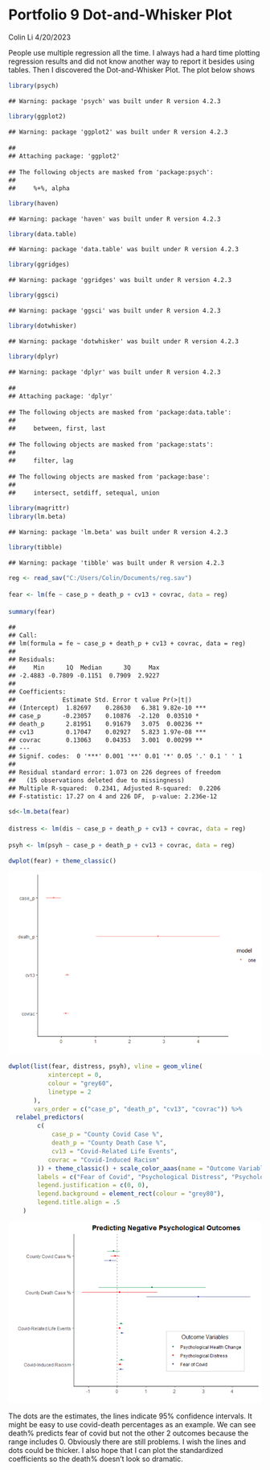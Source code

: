 Portfolio 9 Dot-and-Whisker Plot
================
Colin Li
4/20/2023

People use multiple regression all the time. I always had a hard time
plotting regression results and did not know another way to report it
besides using tables. Then I discovered the Dot-and-Whisker Plot. The
plot below shows

``` r
library(psych)
```

    ## Warning: package 'psych' was built under R version 4.2.3

``` r
library(ggplot2)
```

    ## Warning: package 'ggplot2' was built under R version 4.2.3

    ## 
    ## Attaching package: 'ggplot2'

    ## The following objects are masked from 'package:psych':
    ## 
    ##     %+%, alpha

``` r
library(haven)
```

    ## Warning: package 'haven' was built under R version 4.2.3

``` r
library(data.table)
```

    ## Warning: package 'data.table' was built under R version 4.2.3

``` r
library(ggridges)
```

    ## Warning: package 'ggridges' was built under R version 4.2.3

``` r
library(ggsci)
```

    ## Warning: package 'ggsci' was built under R version 4.2.3

``` r
library(dotwhisker)
```

    ## Warning: package 'dotwhisker' was built under R version 4.2.3

``` r
library(dplyr)
```

    ## Warning: package 'dplyr' was built under R version 4.2.3

    ## 
    ## Attaching package: 'dplyr'

    ## The following objects are masked from 'package:data.table':
    ## 
    ##     between, first, last

    ## The following objects are masked from 'package:stats':
    ## 
    ##     filter, lag

    ## The following objects are masked from 'package:base':
    ## 
    ##     intersect, setdiff, setequal, union

``` r
library(magrittr)
library(lm.beta)
```

    ## Warning: package 'lm.beta' was built under R version 4.2.3

``` r
library(tibble)
```

    ## Warning: package 'tibble' was built under R version 4.2.3

``` r
reg <- read_sav("C:/Users/Colin/Documents/reg.sav")

fear <- lm(fe ~ case_p + death_p + cv13 + covrac, data = reg)

summary(fear)
```

    ## 
    ## Call:
    ## lm(formula = fe ~ case_p + death_p + cv13 + covrac, data = reg)
    ## 
    ## Residuals:
    ##     Min      1Q  Median      3Q     Max 
    ## -2.4883 -0.7809 -0.1151  0.7909  2.9227 
    ## 
    ## Coefficients:
    ##             Estimate Std. Error t value Pr(>|t|)    
    ## (Intercept)  1.82697    0.28630   6.381 9.82e-10 ***
    ## case_p      -0.23057    0.10876  -2.120  0.03510 *  
    ## death_p      2.81951    0.91679   3.075  0.00236 ** 
    ## cv13         0.17047    0.02927   5.823 1.97e-08 ***
    ## covrac       0.13063    0.04353   3.001  0.00299 ** 
    ## ---
    ## Signif. codes:  0 '***' 0.001 '**' 0.01 '*' 0.05 '.' 0.1 ' ' 1
    ## 
    ## Residual standard error: 1.073 on 226 degrees of freedom
    ##   (15 observations deleted due to missingness)
    ## Multiple R-squared:  0.2341, Adjusted R-squared:  0.2206 
    ## F-statistic: 17.27 on 4 and 226 DF,  p-value: 2.236e-12

``` r
sd<-lm.beta(fear)

distress <- lm(dis ~ case_p + death_p + cv13 + covrac, data = reg)

psyh <- lm(psyh ~ case_p + death_p + cv13 + covrac, data = reg)
```

``` r
dwplot(fear) + theme_classic()
```

![](p09_files/figure-gfm/unnamed-chunk-3-1.png)<!-- -->

``` r
dwplot(list(fear, distress, psyh), vline = geom_vline(
           xintercept = 0,
           colour = "grey60",
           linetype = 2
       ),
       vars_order = c("case_p", "death_p", "cv13", "covrac")) %>% 
  relabel_predictors(
        c(
            case_p = "County Covid Case %",
            death_p = "County Death Case %",
            cv13 = "Covid-Related Life Events",
           covrac = "Covid-Induced Racism"
        )) + theme_classic() + scale_color_aaas(name = "Outcome Variables",
        labels = c("Fear of Covid", "Psychological Distress", "Psychological Health Change")) + labs(title = "Predicting Negative Psychological Outcomes") + theme(plot.title = element_text(face = "bold", hjust = 0.5),  legend.position = c(0.5, 0.1),
        legend.justification = c(0, 0),
        legend.background = element_rect(colour = "grey80"),
        legend.title.align = .5
    )
```

![](p09_files/figure-gfm/unnamed-chunk-4-1.png)<!-- -->

The dots are the estimates, the lines indicate 95% confidence intervals.
It might be easy to use covid-death percentages as an example. We can
see death% predicts fear of covid but not the other 2 outcomes because
the range includes 0. Obviously there are still problems. I wish the
lines and dots could be thicker. I also hope that I can plot the
standardized coefficients so the death% doesn’t look so dramatic.
